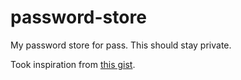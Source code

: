 # password-store

My password store for pass. This should stay private.

Took inspiration from [this gist](https://gist.github.com/abtrout/d64fb11ad6f9f49fa325).
